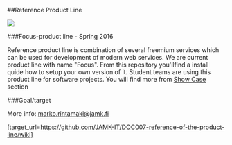 ##Reference Product Line

![](https://github.com/JAMK-IT/reference-product-line/raw/master/images/Focus_toolchain.png)

###Focus-product line - Spring 2016

Reference product line is combination of several freemium services which can be used for development of modern web services. 
We are current product line with name "Focus". From this repository you'llfind a install quide how to setup your own version of it.
Student teams are using this product line for software projects. You will find more from [Show Case]() section

###Goal/target



More info: marko.rintamaki@jamk.fi

[target_url=https://github.com/JAMK-IT/DOC007-reference-of-the-product-line/wiki]
